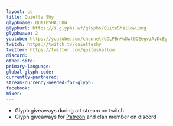 ```yaml
---
layout: cc
title: Quiette Shy
glyphname: QUITESHALLOW
glyphurl: https://i.glyphs.wf/glyphs/QuiteShallow.png
glyphwave: 2
youtube: https://youtube.com/channel/UCLPBnMwDwtOOEegviAyKcEg
twitch: https://twitch.tv/quietteshy
twitter: https://twitter.com/quiteshallow
discord: 
other-site: 
primary-language: 
global-glyph-code: 
currently-partnered: 
stream-currency-needed-for-glyph: 
facebook: 
mixer: 
---
```

* Glyph giveaways during art stream on twitch
* Glyph giveaways for [Patreon](https://www.patreon.com/QuiteShallow) and clan member on discord
